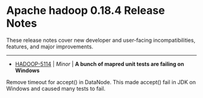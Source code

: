 
<!---
# Licensed to the Apache Software Foundation (ASF) under one
# or more contributor license agreements.  See the NOTICE file
# distributed with this work for additional information
# regarding copyright ownership.  The ASF licenses this file
# to you under the Apache License, Version 2.0 (the
# "License"); you may not use this file except in compliance
# with the License.  You may obtain a copy of the License at
#
#     http://www.apache.org/licenses/LICENSE-2.0
#
# Unless required by applicable law or agreed to in writing, software
# distributed under the License is distributed on an "AS IS" BASIS,
# WITHOUT WARRANTIES OR CONDITIONS OF ANY KIND, either express or implied.
# See the License for the specific language governing permissions and
# limitations under the License.
-->
# Apache hadoop  0.18.4 Release Notes

These release notes cover new developer and user-facing incompatibilities, features, and major improvements.


---

* [HADOOP-5114](https://issues.apache.org/jira/browse/HADOOP-5114) | *Minor* | **A bunch of mapred unit tests are failing on Windows**

Remove timeout for accept() in DataNode. This made accept() fail in JDK on Windows and caused many tests to fail.



